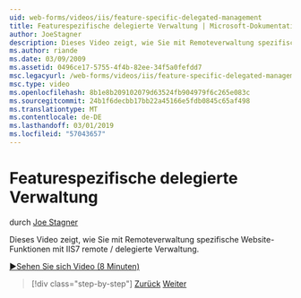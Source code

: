 ```yaml
---
uid: web-forms/videos/iis/feature-specific-delegated-management
title: Featurespezifische delegierte Verwaltung | Microsoft-Dokumentation
author: JoeStagner
description: Dieses Video zeigt, wie Sie mit Remoteverwaltung spezifische Website-Funktionen mit IIS7 remote / delegierte Verwaltung.
ms.author: riande
ms.date: 03/09/2009
ms.assetid: 0496ce17-5755-4f4b-82ee-34f5a0fefdd7
msc.legacyurl: /web-forms/videos/iis/feature-specific-delegated-management
msc.type: video
ms.openlocfilehash: 8b1e8b209102079d63524fb904979f6c265e083c
ms.sourcegitcommit: 24b1f6decbb17bb22a45166e5fdb0845c65af498
ms.translationtype: MT
ms.contentlocale: de-DE
ms.lasthandoff: 03/01/2019
ms.locfileid: "57043657"
---
```

<a name="feature-specific-delegated-management"></a>Featurespezifische delegierte Verwaltung
====================
durch [Joe Stagner](https://github.com/JoeStagner)

Dieses Video zeigt, wie Sie mit Remoteverwaltung spezifische Website-Funktionen mit IIS7 remote / delegierte Verwaltung.

[&#9654;Sehen Sie sich Video (8 Minuten)](https://channel9.msdn.com/Blogs/ASP-NET-Site-Videos/feature-specific-delegated-management)

> [!div class="step-by-step"]
> [Zurück](working-with-iis7-deligated-admin.md)
> [Weiter](troubleshooting-production-aspnet-apps.md)

